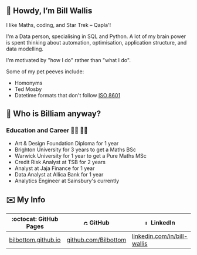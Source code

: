:mage: Howdy, I’m Bill Wallis
---
I like Maths, coding, and Star Trek – Qapla'!

I'm a Data person, specialising in SQL and Python. A lot of my brain power is spent thinking about automation, optimisation, application structure, and data modelling.

I'm motivated by "how I do" rather than "what I do".

Some of my pet peeves include:
- Homonyms
- Ted Mosby
- Datetime formats that don't follow [ISO 8601](https://www.iso.org/iso-8601-date-and-time-format.html)

<!-- Include image of moi that's right-aligned -->


<!-- A little bit about me -->
:thinking: Who is Billiam anyway?
---

### Education and Career :man_student: :man_office_worker:
- Art & Design Foundation Diploma for 1 year
- Brighton University for 3 years to get a Maths BSc
- Warwick University for 1 year to get a Pure Maths MSc
- Credit Risk Analyst at TSB for 2 years
- Analyst at Jaja Finance for 1 year
- Data Analyst at Allica Bank for 1 year
- Analytics Engineer at Sainsbury's currently


<!-- My (public) contact information -->
:envelope: My Info
---

<div style="text-align: center;">

| :octocat: GitHub Pages                              | <img alt="GitHub" height="12px" src="https://github.com/favicon.ico"> GitHub | <img alt="LinkedIn" height="12px" src="https://linkedin.com/favicon.ico"> LinkedIn |
|-----------------------------------------------------|------------------------------------------------------------------------------|------------------------------------------------------------------------------------|
| [bilbottom.github.io](https://bilbottom.github.io/) | [github.com/Bilbottom](https://github.com/Bilbottom)                         | [linkedin.com/in/bill-wallis](https://www.linkedin.com/in/bill-wallis/)            |

</div>


<!-- GitHub activity -->

